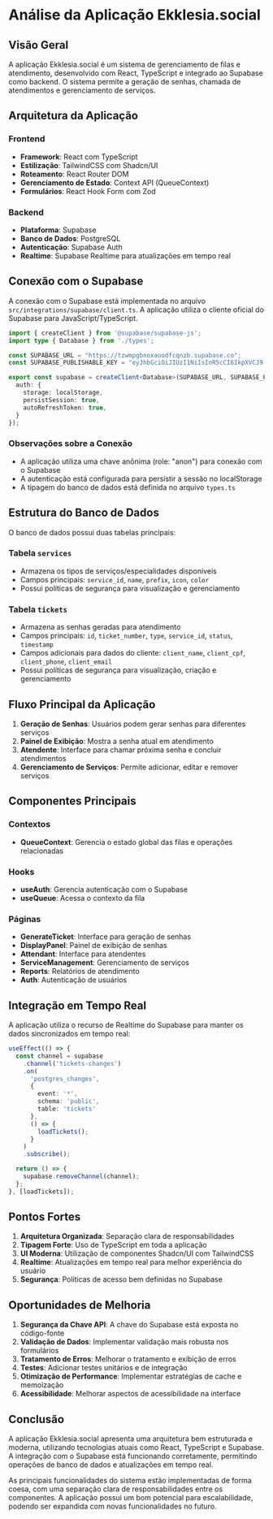 # Análise da Aplicação Ekklesia.social

## Visão Geral

A aplicação Ekklesia.social é um sistema de gerenciamento de filas e atendimento, desenvolvido com React, TypeScript e integrado ao Supabase como backend. O sistema permite a geração de senhas, chamada de atendimentos e gerenciamento de serviços.

## Arquitetura da Aplicação

### Frontend
- **Framework**: React com TypeScript
- **Estilização**: TailwindCSS com Shadcn/UI
- **Roteamento**: React Router DOM
- **Gerenciamento de Estado**: Context API (QueueContext)
- **Formulários**: React Hook Form com Zod

### Backend
- **Plataforma**: Supabase
- **Banco de Dados**: PostgreSQL
- **Autenticação**: Supabase Auth
- **Realtime**: Supabase Realtime para atualizações em tempo real

## Conexão com o Supabase

A conexão com o Supabase está implementada no arquivo `src/integrations/supabase/client.ts`. A aplicação utiliza o cliente oficial do Supabase para JavaScript/TypeScript.

```typescript
import { createClient } from '@supabase/supabase-js';
import type { Database } from './types';

const SUPABASE_URL = "https://tzwmpgbnoxaoodfcqnzb.supabase.co";
const SUPABASE_PUBLISHABLE_KEY = "eyJhbGciOiJIUzI1NiIsInR5cCI6IkpXVCJ9.eyJpc3MiOiJzdXBhYmFzZSIsInJlZiI6InR6d21wZ2Jub3hhb29kZmNxbnpiIiwicm9sZSI6ImFub24iLCJpYXQiOjE3NjAzOTgwODMsImV4cCI6MjA3NTk3NDA4M30.2rCDfF12i9gFWE7hES3ddH52BuvHBQ8zX3oh91DlaLI";

export const supabase = createClient<Database>(SUPABASE_URL, SUPABASE_PUBLISHABLE_KEY, {
  auth: {
    storage: localStorage,
    persistSession: true,
    autoRefreshToken: true,
  }
});
```

### Observações sobre a Conexão
- A aplicação utiliza uma chave anônima (role: "anon") para conexão com o Supabase
- A autenticação está configurada para persistir a sessão no localStorage
- A tipagem do banco de dados está definida no arquivo `types.ts`

## Estrutura do Banco de Dados

O banco de dados possui duas tabelas principais:

### Tabela `services`
- Armazena os tipos de serviços/especialidades disponíveis
- Campos principais: `service_id`, `name`, `prefix`, `icon`, `color`
- Possui políticas de segurança para visualização e gerenciamento

### Tabela `tickets`
- Armazena as senhas geradas para atendimento
- Campos principais: `id`, `ticket_number`, `type`, `service_id`, `status`, `timestamp`
- Campos adicionais para dados do cliente: `client_name`, `client_cpf`, `client_phone`, `client_email`
- Possui políticas de segurança para visualização, criação e gerenciamento

## Fluxo Principal da Aplicação

1. **Geração de Senhas**: Usuários podem gerar senhas para diferentes serviços
2. **Painel de Exibição**: Mostra a senha atual em atendimento
3. **Atendente**: Interface para chamar próxima senha e concluir atendimentos
4. **Gerenciamento de Serviços**: Permite adicionar, editar e remover serviços

## Componentes Principais

### Contextos
- **QueueContext**: Gerencia o estado global das filas e operações relacionadas

### Hooks
- **useAuth**: Gerencia autenticação com o Supabase
- **useQueue**: Acessa o contexto da fila

### Páginas
- **GenerateTicket**: Interface para geração de senhas
- **DisplayPanel**: Painel de exibição de senhas
- **Attendant**: Interface para atendentes
- **ServiceManagement**: Gerenciamento de serviços
- **Reports**: Relatórios de atendimento
- **Auth**: Autenticação de usuários

## Integração em Tempo Real

A aplicação utiliza o recurso de Realtime do Supabase para manter os dados sincronizados em tempo real:

```typescript
useEffect(() => {
  const channel = supabase
    .channel('tickets-changes')
    .on(
      'postgres_changes',
      {
        event: '*',
        schema: 'public',
        table: 'tickets'
      },
      () => {
        loadTickets();
      }
    )
    .subscribe();

  return () => {
    supabase.removeChannel(channel);
  };
}, [loadTickets]);
```

## Pontos Fortes

1. **Arquitetura Organizada**: Separação clara de responsabilidades
2. **Tipagem Forte**: Uso de TypeScript em toda a aplicação
3. **UI Moderna**: Utilização de componentes Shadcn/UI com TailwindCSS
4. **Realtime**: Atualizações em tempo real para melhor experiência do usuário
5. **Segurança**: Políticas de acesso bem definidas no Supabase

## Oportunidades de Melhoria

1. **Segurança da Chave API**: A chave do Supabase está exposta no código-fonte
2. **Validação de Dados**: Implementar validação mais robusta nos formulários
3. **Tratamento de Erros**: Melhorar o tratamento e exibição de erros
4. **Testes**: Adicionar testes unitários e de integração
5. **Otimização de Performance**: Implementar estratégias de cache e memoização
6. **Acessibilidade**: Melhorar aspectos de acessibilidade na interface

## Conclusão

A aplicação Ekklesia.social apresenta uma arquitetura bem estruturada e moderna, utilizando tecnologias atuais como React, TypeScript e Supabase. A integração com o Supabase está funcionando corretamente, permitindo operações de banco de dados e atualizações em tempo real.

As principais funcionalidades do sistema estão implementadas de forma coesa, com uma separação clara de responsabilidades entre os componentes. A aplicação possui um bom potencial para escalabilidade, podendo ser expandida com novas funcionalidades no futuro.